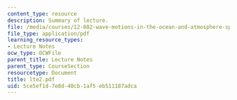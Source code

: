 ```yaml
---
content_type: resource
description: Summary of lecture.
file: /media/courses/12-802-wave-motions-in-the-ocean-and-atmosphere-spring-2004/5ce5ef1d7e8d40cb1af5eb511187adca_lte2.pdf
file_type: application/pdf
learning_resource_types:
- Lecture Notes
ocw_type: OCWFile
parent_title: Lecture Notes
parent_type: CourseSection
resourcetype: Document
title: lte2.pdf
uid: 5ce5ef1d-7e8d-40cb-1af5-eb511187adca
---
```


